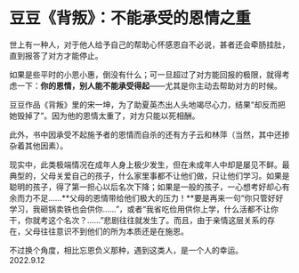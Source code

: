 # 豆豆《背叛》：不能承受的恩情之重
   
世上有一种人，对于他人给予自己的帮助心怀感恩自不必说，甚者还会牵肠挂肚，直到报答了对方才能停止。   
   
如果是些平时的小恩小惠，倒没有什么；可一旦超过了对方能回报的极限，就得考虑一下：**你的恩情，别人能不能承受得起**——尤其是你主动去帮助对方的时候。   
   
豆豆作品《背叛》里的宋一坤，为了助夏英杰出人头地竭尽心力，结果“却反而把她毁掉了”。因为他的恩情太重了，对方只能以死相酬。   
   
此外，书中因承受不起施予者的恩情而自杀的还有方子云和林萍（当然，其中还掺杂着其他因素）。   
   
现实中，此类极端情况在成年人身上极少发生，但在未成年人中却是屡见不鲜。最典型的，父母关爱自己的孩子，什么家里事都不让他们做，只让他们学习。如果是聪明的孩子，得了第一担心以后名次下降；如果是一般的孩子，一心想考好却心有余而力不足……**父母的恩情带给他们极大的压力！**要是再来一句“你只管好好学习，我砸锅卖铁也会供你……”，或者“我省吃俭用供你上学，什么活都不让你干，你就考这个名次？……”悲剧往往就发生了。而且，由于亲情这层关系的存在，父母往往意识不到他们的所为本质还是在施恩。   
   
不过换个角度，相比忘恩负义那种，遇到这类人，是一个人的幸运。   
2022.9.12
